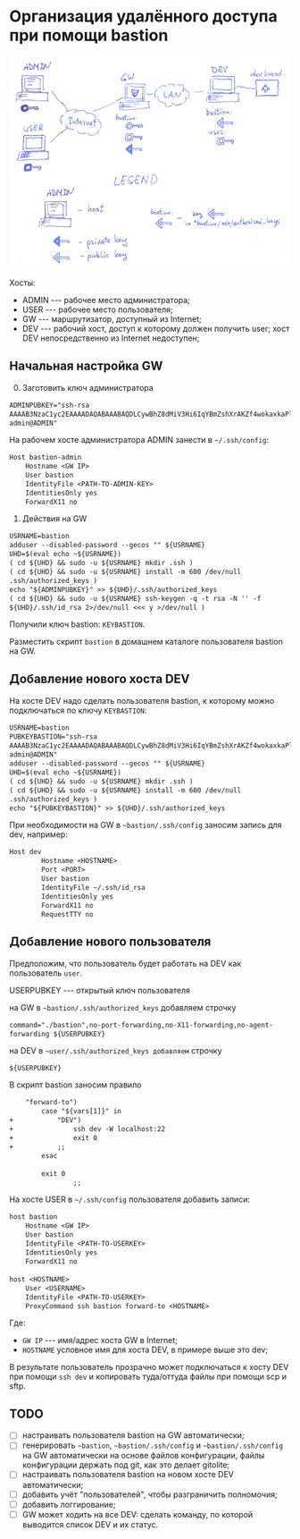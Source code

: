 Организация удалённого доступа при помощи bastion
=================================================


![](bastion.png)

Хосты:

  * ADMIN --- рабочее место администратора;
  * USER --- рабочее место пользователя;
  * GW --- маршрутизатор, доступный из Internet;
  * DEV --- рабочий хост, доступ к которому должен получить user; хост DEV непосредственно из Internet недоступен;


Начальная настройка GW
----------------------

0. Заготовить ключ администратора

```
ADMINPUBKEY="ssh-rsa AAAAB3NzaC1yc2EAAAADAQABAAABAQDLCywBhZ8dMiV3Hi6IqYBmZshXrAKZf4wokaxkaPlv9q213VT12dsfA2sdfZJ21sdfsdsadf1233+231rfe123HjYadfwdswHdfsdf23ZnSlCnmkZsafXu3ssadffFDnrAARrWKiVTewqsf3sddfgfd74qwettry323Sq1gfh1hfhg123jhgjfOWxgsjkjkdj3oO0ULn1safzYkklkl1nvzHasfdpqcyutfqTaBWdB55jtfrghjwtygyjhohjCLYhIfCAsgWyBypPy1zfgfht0gpXyWc1m7WAlSVEfzAM3NrBnEPytrByMBRewtI3h19Hg+z+DertNQCwetrJgRrtD admin@ADMIN"
```

На рабочем хосте администратора ADMIN занести в ``~/.ssh/config``:


```
Host bastion-admin
	Hostname <GW IP>
	User bastion
	IdentityFile <PATH-TO-ADMIN-KEY>
	IdentitiesOnly yes
	ForwardX11 no
```


1. Действия на GW

```
USRNAME=bastion
adduser --disabled-password --gecos "" ${USRNAME}
UHD=$(eval echo ~${USRNAME})
( cd ${UHD} && sudo -u ${USRNAME} mkdir .ssh )
( cd ${UHD} && sudo -u ${USRNAME} install -m 600 /dev/null .ssh/authorized_keys )
echo "${ADMINPUBKEY}" >> ${UHD}/.ssh/authorized_keys
( cd ${UHD} && sudo -u ${USRNAME} ssh-keygen -q -t rsa -N '' -f ${UHD}/.ssh/id_rsa 2>/dev/null <<< y >/dev/null )
```

Получили ключ bastion: ``KEYBASTION``.

Разместить скрипт ``bastion`` в домашнем каталоге пользователя bastion на GW.


Добавление нового хоста DEV
---------------------------

На хосте DEV надо сделать пользователя bastion, к которому можно подключаться по ключу ``KEYBASTION``:

```
USRNAME=bastion
PUBKEYBASTION="ssh-rsa AAAAB3NzaC1yc2EAAAADAQABAAABAQDLCywBhZ8dMiV3Hi6IqYBmZshXrAKZf4wokaxkaPlv9q213VT12dsfA2sdfZJ21sdfsdsadf1233+231rfe123HjYadfwdswHdfsdf23ZnSlCnmkZsafXu3ssadffFDnrAARrWKiVTewqsf3sddfgfd74qwettry323Sq1gfh1hfhg123jhgjfOWxgsjkjkdj3oO0ULn1safzYkklkl1nvzHasfdpqcyutfqTaBWdB55jtfrghjwtygyjhohjCLYhIfCAsgWyBypPy1zfgfht0gpXyWc1m7WAlSVEfzAM3NrBnEPytrByMBRewtI3h19Hg+z+DertNQCwetrJgRrtD admin@ADMIN"
adduser --disabled-password --gecos "" ${USRNAME}
UHD=$(eval echo ~${USRNAME})
( cd ${UHD} && sudo -u ${USRNAME} mkdir .ssh )
( cd ${UHD} && sudo -u ${USRNAME} install -m 600 /dev/null .ssh/authorized_keys )
echo "${PUBKEYBASTION}" >> ${UHD}/.ssh/authorized_keys
```

При необходимости на GW в ``~bastion/.ssh/config`` заносим запись для dev, например:


```
Host dev
        Hostname <HOSTNAME>
        Port <PORT>
        User bastion
        IdentityFile ~/.ssh/id_rsa
        IdentitiesOnly yes
        ForwardX11 no
        RequestTTY no
```


Добавление нового пользователя
------------------------------

Предположим, что пользователь будет работать на DEV как пользователь ``user``.

USERPUBKEY --- открытый ключ пользователя


на GW в ``~bastion/.ssh/authorized_keys`` добавляем строчку

```
command="./bastion",no-port-forwarding,no-X11-forwarding,no-agent-forwarding ${USERPUBKEY}
```

на DEV в ``~user/.ssh/authorized_keys добавляем`` строчку

```
${USERPUBKEY}
```

В скрипт bastion заносим правило

```
 	"forward-to")
 		case "${vars[1]}" in
+			"DEV")
+				ssh dev -W localhost:22
+				exit 0
+			;;
 		esac
 
 		exit 0
                ;;
```

На хосте USER в ``~/.ssh/config`` пользователя добавить записи:

```
host bastion
	Hostname <GW IP>
	User bastion
	IdentityFile <PATH-TO-USERKEY>
	IdentitiesOnly yes
	ForwardX11 no

host <HOSTNAME>
	User <USERNAME>
	IdentityFile <PATH-TO-USERKEY>
	ProxyCommand ssh bastion forward-to <HOSTNAME>
```

Где:

  * ``GW IP`` --- имя/адрес хоста GW в Internet;
  * ``HOSTNAME`` условное имя для хоста DEV, в примере выше это dev;

В результате пользователь прозрачно может подключаться к хосту DEV при помощи ``ssh dev``
и копировать туда/оттуда файлы при помощи scp и sftp.


TODO
----

  - [ ] настраивать пользователя bastion на GW автоматически;
  - [ ] генерировать ``~bastion``, ``~bastion/.ssh/config`` и ``~bastion/.ssh/config`` на GW автоматически на основе файлов конфигурации, файлы конфигурации держать под git, как это делает gitolite;
  - [ ] настраивать пользователя bastion на новом хосте DEV автоматически;
  - [ ] добавить учёт "пользователей", чтобы разграничить полномочия;
  - [ ] добавить логгирование;
  - [ ] GW может ходить на все DEV: сделать команду, по которой выводится список DEV и их статус.
